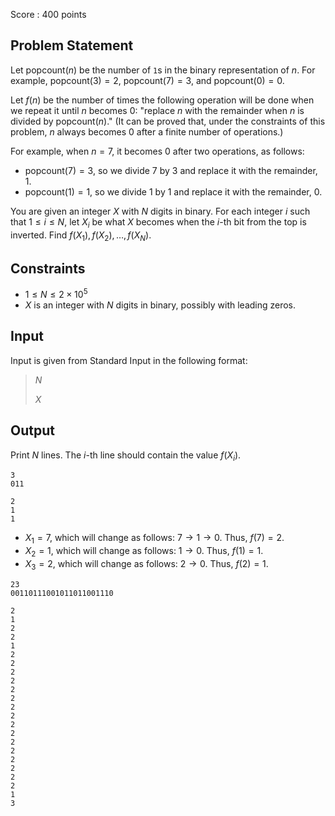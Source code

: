 Score : $400$ points

## Problem Statement

Let $\mathrm{popcount}(n)$ be the number of `1`s in the binary representation of $n$.
For example, $\mathrm{popcount}(3) = 2$, $\mathrm{popcount}(7) = 3$, and $\mathrm{popcount}(0) = 0$.

Let $f(n)$ be the number of times the following operation will be done when we repeat it until $n$ becomes $0$: "replace $n$ with the remainder when $n$ is divided by $\mathrm{popcount}(n)$." (It can be proved that, under the constraints of this problem, $n$ always becomes $0$ after a finite number of operations.)

For example, when $n=7$, it becomes $0$ after two operations, as follows:

- $\mathrm{popcount}(7)=3$, so we divide $7$ by $3$ and replace it with the remainder, $1$.
- $\mathrm{popcount}(1)=1$, so we divide $1$ by $1$ and replace it with the remainder, $0$.

You are given an integer $X$ with $N$ digits in binary.
For each integer $i$ such that $1 \leq i \leq N$, let $X_i$ be what $X$ becomes when the $i$-th bit from the top is inverted.
Find $f(X_1), f(X_2), \ldots, f(X_N)$.

## Constraints

- $1 \leq N \leq 2 \times 10^5$
- $X$ is an integer with $N$ digits in binary, possibly with leading zeros.

## Input

Input is given from Standard Input in the following format:

> $N$
> 
> $X$

## Output

Print $N$ lines. The $i$-th line should contain the value $f(X_i)$.

```input1
3
011
```

```output1
2
1
1
```

- $X_1 = 7$, which will change as follows: $7 \rightarrow 1 \rightarrow 0$. Thus, $f(7) = 2$.
- $X_2 = 1$, which will change as follows: $1 \rightarrow 0$. Thus, $f(1) = 1$.
- $X_3 = 2$, which will change as follows: $2 \rightarrow 0$. Thus, $f(2) = 1$.

```input2
23
00110111001011011001110
```

```output2
2
1
2
2
1
2
2
2
2
2
2
2
2
2
2
2
2
2
2
2
2
1
3
```
